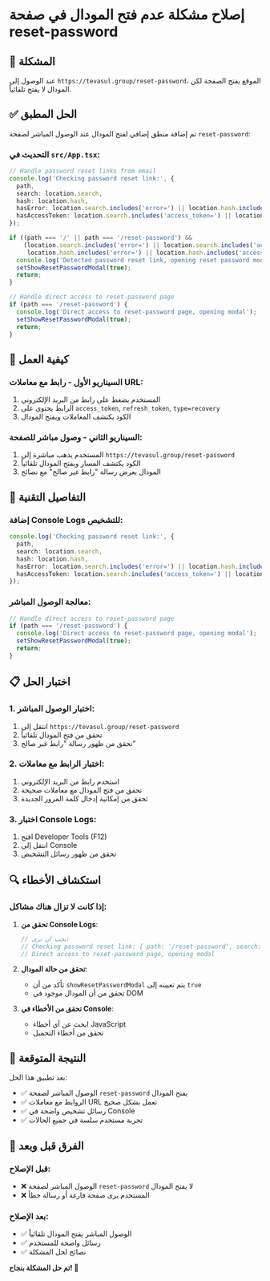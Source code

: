 # إصلاح مشكلة عدم فتح المودال في صفحة reset-password

## 🚨 المشكلة

عند الوصول إلى `https://tevasul.group/reset-password`، الموقع يفتح الصفحة لكن المودال لا يفتح تلقائياً.

## ✅ الحل المطبق

تم إضافة منطق إضافي لفتح المودال عند الوصول المباشر لصفحة `reset-password`:

### التحديث في `src/App.tsx`:

```typescript
// Handle password reset links from email
console.log('Checking password reset link:', {
  path,
  search: location.search,
  hash: location.hash,
  hasError: location.search.includes('error=') || location.hash.includes('error='),
  hasAccessToken: location.search.includes('access_token=') || location.hash.includes('access_token=')
});

if ((path === '/' || path === '/reset-password') && 
    (location.search.includes('error=') || location.search.includes('access_token=') || 
     location.hash.includes('error=') || location.hash.includes('access_token='))) {
  console.log('Detected password reset link, opening reset password modal');
  setShowResetPasswordModal(true);
  return;
}

// Handle direct access to reset-password page
if (path === '/reset-password') {
  console.log('Direct access to reset-password page, opening modal');
  setShowResetPasswordModal(true);
  return;
}
```

## 🎯 كيفية العمل

### السيناريو الأول - رابط مع معاملات URL:
1. المستخدم يضغط على رابط من البريد الإلكتروني
2. الرابط يحتوي على `access_token`, `refresh_token`, `type=recovery`
3. الكود يكتشف المعاملات ويفتح المودال

### السيناريو الثاني - وصول مباشر للصفحة:
1. المستخدم يذهب مباشرة إلى `https://tevasul.group/reset-password`
2. الكود يكتشف المسار ويفتح المودال تلقائياً
3. المودال يعرض رسالة "رابط غير صالح" مع نصائح

## 🔧 التفاصيل التقنية

### إضافة Console Logs للتشخيص:
```typescript
console.log('Checking password reset link:', {
  path,
  search: location.search,
  hash: location.hash,
  hasError: location.search.includes('error=') || location.hash.includes('error='),
  hasAccessToken: location.search.includes('access_token=') || location.hash.includes('access_token=')
});
```

### معالجة الوصول المباشر:
```typescript
// Handle direct access to reset-password page
if (path === '/reset-password') {
  console.log('Direct access to reset-password page, opening modal');
  setShowResetPasswordModal(true);
  return;
}
```

## 📋 اختبار الحل

### 1. اختبار الوصول المباشر:
1. انتقل إلى `https://tevasul.group/reset-password`
2. تحقق من فتح المودال تلقائياً
3. تحقق من ظهور رسالة "رابط غير صالح"

### 2. اختبار الرابط مع معاملات:
1. استخدم رابط من البريد الإلكتروني
2. تحقق من فتح المودال مع معاملات صحيحة
3. تحقق من إمكانية إدخال كلمة المرور الجديدة

### 3. اختبار Console Logs:
1. افتح Developer Tools (F12)
2. انتقل إلى Console
3. تحقق من ظهور رسائل التشخيص

## 🔍 استكشاف الأخطاء

### إذا كانت لا تزال هناك مشاكل:

1. **تحقق من Console Logs**:
   ```javascript
   // يجب أن ترى:
   // Checking password reset link: { path: '/reset-password', search: '', hash: '', ... }
   // Direct access to reset-password page, opening modal
   ```

2. **تحقق من حالة المودال**:
   - تأكد من أن `showResetPasswordModal` يتم تعيينه إلى `true`
   - تحقق من أن المودال موجود في DOM

3. **تحقق من الأخطاء في Console**:
   - ابحث عن أي أخطاء JavaScript
   - تحقق من أخطاء التحميل

## 🎯 النتيجة المتوقعة

بعد تطبيق هذا الحل:
- ✅ الوصول المباشر لصفحة `reset-password` يفتح المودال
- ✅ الروابط مع معاملات URL تعمل بشكل صحيح
- ✅ رسائل تشخيص واضحة في Console
- ✅ تجربة مستخدم سلسة في جميع الحالات

## 🔄 الفرق قبل وبعد

### قبل الإصلاح:
- ❌ الوصول المباشر لصفحة `reset-password` لا يفتح المودال
- ❌ المستخدم يرى صفحة فارغة أو رسالة خطأ

### بعد الإصلاح:
- ✅ الوصول المباشر يفتح المودال تلقائياً
- ✅ رسائل واضحة للمستخدم
- ✅ نصائح لحل المشكلة

**تم حل المشكلة بنجاح! 🚀**
